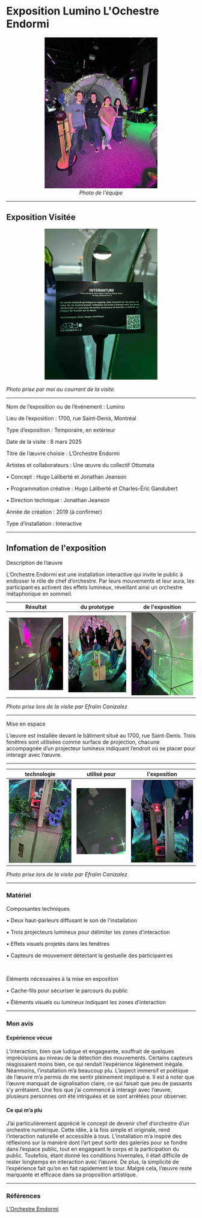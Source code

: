 #  Exposition Lumino L'Ochestre Endormi

<p align="center">
  <img src="/tp2/photos/internature/internature_equipe.jpg" height= 400px> <br>
  <i>Photo de l'équipe</i>
</p>



---

## Exposition Visitée 

<p align="center">
  <img src="/tp2/photos/internature/fiche_internatuel.JPG" height= 400px>
</p>

*Photo prise par moi au courrant de la visite.*

---

Nom de l’exposition ou de l’événement : Lumino

Lieu de l’exposition : 1700, rue Saint-Denis, Montréal

Type d’exposition : Temporaire, en extérieur

Date de la visite : 8 mars 2025

Titre de l’œuvre choisie : L’Orchestre Endormi

Artistes et collaborateurs :
Une œuvre du collectif Ottomata

•	Concept : Hugo Laliberté et Jonathan Jeanson

•	Programmation créative : Hugo Laliberté et Charles-Éric Gandubert

•	Direction technique : Jonathan Jeanson

Année de création : 2019 (à confirmer)

Type d’installation : Interactive

---

## Infomation de l'exposition

Description de l’œuvre

L’Orchestre Endormi est une installation interactive qui invite le public à endosser le rôle de chef d’orchestre. Par leurs mouvements et leur aura, les participant·es activent des effets lumineux, réveillant ainsi un orchestre métaphorique en sommeil.


 Résultat  | du prototype |  de l'exposition
:-------------------------:|:-------------------------:|:-------------------------:
![](/tp2/photos/internature/internature_projection_dans_tunnel.jpg)|![](/tp2/photos/internature/internature_vu_dans_tunnel.jpg)|![](/tp2/photos/internature/internature_projection_dans_tunnel_droite.jpg)

*Photo prise lors de la visite par Efraïm Canizalez*

---

Mise en espace

L’œuvre est installée devant le bâtiment situé au 1700, rue Saint-Denis. Trois fenêtres sont utilisées comme surface de projection, chacune accompagnée d’un projecteur lumineux indiquant l’endroit où se placer pour interagir avec l’œuvre.


---

 technologie  | utilisé pour | l'exposition
:-------------------------:|:-------------------------:|:-------------------------:
![](/tp2/photos/internature/internature_capteur.jpg)|![](/tp2/photos/internature/internature_projection.jpg)|![](/tp2/photos/internature/internature_prototype.jpg)

*Photo prise lors de la visite par Efraïm Canizalez*

---

### Matériel

Composantes techniques

•	Deux haut-parleurs diffusant le son de l’installation

•	Trois projecteurs lumineux pour délimiter les zones d’interaction

•	Effets visuels projetés dans les fenêtres

•	Capteurs de mouvement détectant la gestuelle des participant·es

<br>

Éléments nécessaires à la mise en exposition

•	Cache-fils pour sécuriser le parcours du public

•	Éléments visuels ou lumineux indiquant les zones d’interaction


---

### Mon avis 

#### Expérience vécue

L’interaction, bien que ludique et engageante, souffrait de quelques imprécisions au niveau de la détection des mouvements. Certains capteurs réagissaient moins bien, ce qui rendait l’expérience légèrement inégale. Néanmoins, l’installation m’a beaucoup plu. L’aspect immersif et poétique de l’œuvre m’a permis de me sentir pleinement impliqué·e. Il est à noter que l’œuvre manquait de signalisation claire, ce qui faisait que peu de passants s’y arrêtaient. Une fois que j’ai commencé à interagir avec l’œuvre, plusieurs personnes ont été intriguées et se sont arrêtées pour observer.

#### Ce qui m’a plu

J’ai particulièrement apprécié le concept de devenir chef d’orchestre d’un orchestre numérique. Cette idée, à la fois simple et originale, rend l’interaction naturelle et accessible à tous. L’installation m’a inspiré des réflexions sur la manière dont l’art peut sortir des galeries pour se fondre dans l’espace public, tout en engageant le corps et la participation du public. Toutefois, étant donné les conditions hivernales, il était difficile de rester longtemps en interaction avec l’œuvre. De plus, la simplicité de l’expérience fait qu’on en fait rapidement le tour. Malgré cela, l’œuvre reste marquante et efficace dans sa proposition artistique.


---

### Références

[L'Orchestre Emdormi](https://www.luminomtl.com/fr/activites/oeuvres-exterieures/l-orchestre-endormi)
